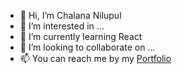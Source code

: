 - 👋 Hi, I’m Chalana Nilupul
- 👀 I’m interested in ...
- 🌱 I’m currently learning React
- 💞️ I’m looking to collaborate on ...
- 📫 You can reach me by my [Portfolio](https://wonderful-buttercream-cb9923.netlify.app/)

<!---
ChalanaNilupul/ChalanaNilupul is a ✨ special ✨ repository because its `README.md` (this file) appears on your GitHub profile.
You can click the Preview link to take a look at your changes.
--->
